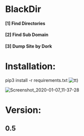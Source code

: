 # BlackDir
 <h4>[1] Find Directories<br></h4>
 <h4>[2] Find Sub Domain<br></h4>
  <h4>[3] Dump Site by Dork </h4>

# Installation:
pip3 install -r requirements.txt
![tt](https://user-images.githubusercontent.com/46041727/71911666-206f7780-3142-11ea-8e09-9b022c1a4aa0.jpg))

![Screenshot_2020-01-07_11-37-28](https://user-images.githubusercontent.com/46041727/71911758-4eed5280-3142-11ea-9db7-faddc43fc2f1.png)
# Version:
<b><h2>0.5</h2></b>
